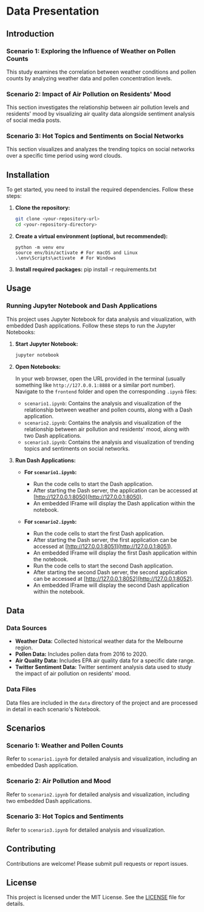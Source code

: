 # Data Presentation

## Introduction

### Scenario 1: Exploring the Influence of Weather on Pollen Counts
This study examines the correlation between weather conditions and pollen counts by analyzing weather data and pollen concentration levels.

### Scenario 2: Impact of Air Pollution on Residents' Mood
This section investigates the relationship between air pollution levels and residents' mood by visualizing air quality data alongside sentiment analysis of social media posts.

### Scenario 3: Hot Topics and Sentiments on Social Networks
This section visualizes and analyzes the trending topics on social networks over a specific time period using word clouds.

## Installation

To get started, you need to install the required dependencies. Follow these steps:

1. **Clone the repository:**
   ```sh
   git clone <your-repository-url>
   cd <your-repository-directory>

2. **Create a virtual environment (optional, but recommended):**
   ```
   python -m venv env
   source env/bin/activate # For macOS and Linux  
   .\env\Scripts\activate  # For Windows
   ```

3. **Install required packages:**
    pip install -r requirements.txt

## Usage

### Running Jupyter Notebook and Dash Applications

This project uses Jupyter Notebook for data analysis and visualization, with embedded Dash applications. Follow these steps to run the Jupyter Notebooks:

1. **Start Jupyter Notebook:**

    ```sh
    jupyter notebook
    ```

2. **Open Notebooks:**

    In your web browser, open the URL provided in the terminal (usually something like `http://127.0.0.1:8888` or a similar port number). Navigate to the `frontend` folder and open the corresponding `.ipynb` files:

    - `scenario1.ipynb`: Contains the analysis and visualization of the relationship between weather and pollen counts, along with a Dash application.
    - `scenario2.ipynb`: Contains the analysis and visualization of the relationship between air pollution and residents' mood, along with two Dash applications.
    - `scenario3.ipynb`: Contains the analysis and visualization of trending topics and sentiments on social networks.

3. **Run Dash Applications:**

    - **For `scenario1.ipynb`:**
      - Run the code cells to start the Dash application.
      - After starting the Dash server, the application can be accessed at [http://127.0.0.1:8050](http://127.0.0.1:8050).
      - An embedded IFrame will display the Dash application within the notebook.

    - **For `scenario2.ipynb`:**
      - Run the code cells to start the first Dash application.
      - After starting the Dash server, the first application can be accessed at [http://127.0.0.1:8051](http://127.0.0.1:8051).
      - An embedded IFrame will display the first Dash application within the notebook.
      - Run the code cells to start the second Dash application.
      - After starting the second Dash server, the second application can be accessed at [http://127.0.0.1:8052](http://127.0.0.1:8052).
      - An embedded IFrame will display the second Dash application within the notebook.

## Data

### Data Sources

- **Weather Data:** Collected historical weather data for the Melbourne region.
- **Pollen Data:** Includes pollen data from 2016 to 2020.
- **Air Quality Data:** Includes EPA air quality data for a specific date range.
- **Twitter Sentiment Data:** Twitter sentiment analysis data used to study the impact of air pollution on residents' mood.

### Data Files

Data files are included in the `data` directory of the project and are processed in detail in each scenario's Notebook.

## Scenarios

### Scenario 1: Weather and Pollen Counts

Refer to `scenario1.ipynb` for detailed analysis and visualization, including an embedded Dash application.

### Scenario 2: Air Pollution and Mood

Refer to `scenario2.ipynb` for detailed analysis and visualization, including two embedded Dash applications.

### Scenario 3: Hot Topics and Sentiments

Refer to `scenario3.ipynb` for detailed analysis and visualization.

## Contributing

Contributions are welcome! Please submit pull requests or report issues.

## License

This project is licensed under the MIT License. See the [LICENSE](LICENSE) file for details.

